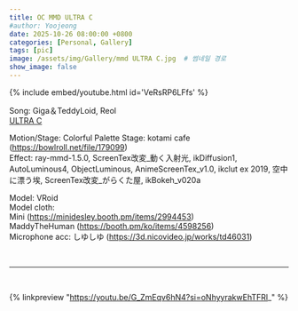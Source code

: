 ```yaml
---
title: OC MMD ULTRA C
#author: Yoojeong
date: 2025-10-26 08:00:00 +0800
categories: [Personal, Gallery]
tags: [pic]
image: /assets/img/Gallery/mmd ULTRA C.jpg  # 썸네일 경로
show_image: false
---
```


{% include embed/youtube.html id='VeRsRP6LFfs' %}  


Song: Giga＆TeddyLoid, Reol  
[ULTRA C](https://youtu.be/7WryveKlyX8?si=SwlSaNlmiWHBqRWF)  


Motion/Stage: Colorful Palette
Stage: kotami cafe (https://bowlroll.net/file/179099)  
Effect: ray-mmd-1.5.0, ScreenTex改変_動く入射光, ikDiffusion1, AutoLuminous4, ObjectLuminous, AnimeScreenTex_v1.0, ikclut ex 2019, 空中に漂う埃, ScreenTex改変_がらくた屋, ikBokeh_v020a

Model: VRoid  
Model cloth:     
Mini (https://minidesley.booth.pm/items/2994453)  
MaddyTheHuman (https://booth.pm/ko/items/4598256)  
Microphone acc: しゆしゆ (https://3d.nicovideo.jp/works/td46031)  

<br>

---

<br>

{% linkpreview "https://youtu.be/G_ZmEqv6hN4?si=oNhyyrakwEhTFRl_" %}  